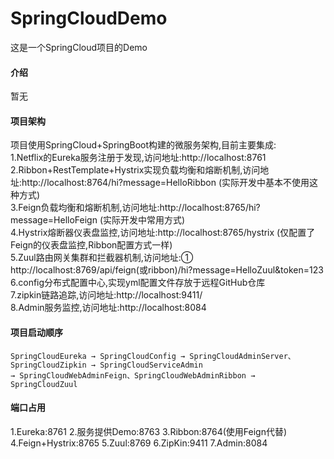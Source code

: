 # SpringCloudDemo
这是一个SpringCloud项目的Demo
#### 介绍
暂无
#### 项目架构
项目使用SpringCloud+SpringBoot构建的微服务架构,目前主要集成:  
1.Netflix的Eureka服务注册于发现,访问地址:http://localhost:8761  
2.Ribbon+RestTemplate+Hystrix实现负载均衡和熔断机制,访问地址:http://localhost:8764/hi?message=HelloRibbon (实际开发中基本不使用这种方式)  
3.Feign负载均衡和熔断机制,访问地址:http://localhost:8765/hi?message=HelloFeign (实际开发中常用方式)  
4.Hystrix熔断器仪表盘监控,访问地址:http://localhost:8765/hystrix (仅配置了Feign的仪表盘监控,Ribbon配置方式一样)  
5.Zuul路由网关集群和拦截器机制,访问地址:① http://localhost:8769/api/feign(或ribbon)/hi?message=HelloZuul&token=123  
6.config分布式配置中心,实现yml配置文件存放于远程GitHub仓库  
7.zipkin链路追踪,访问地址:http://localhost:9411/  
8.Admin服务监控,访问地址:http://localhost:8084  
#### 项目启动顺序
	SpringCloudEureka → SpringCloudConfig → SpringCloudAdminServer、SpringCloudZipkin → SpringCloudServiceAdmin
	→ SpringCloudWebAdminFeign、SpringCloudWebAdminRibbon → SpringCloudZuul
#### 端口占用
1.Eureka:8761
2.服务提供Demo:8763
3.Ribbon:8764(使用Feign代替)
4.Feign+Hystrix:8765
5.Zuul:8769
6.ZipKin:9411
7.Admin:8084
